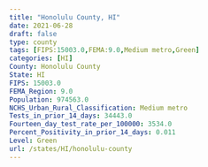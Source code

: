 ```yaml
---
title: "Honolulu County, HI"
date: 2021-06-28
draft: false
type: county
tags: [FIPS:15003.0,FEMA:9.0,Medium metro,Green]
categories: [HI]
County: Honolulu County
State: HI
FIPS: 15003.0
FEMA_Region: 9.0
Population: 974563.0
NCHS_Urban_Rural_Classification: Medium metro
Tests_in_prior_14_days: 34443.0
Fourteen_day_test_rate_per_100000: 3534.0
Percent_Positivity_in_prior_14_days: 0.011
Level: Green
url: /states/HI/honolulu-county
---
```



